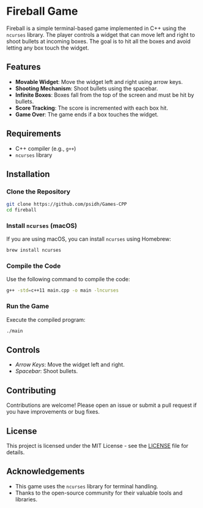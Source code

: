 # Fireball Game

Fireball is a simple terminal-based game implemented in C++ using the `ncurses` library. The player controls a widget that can move left and right to shoot bullets at incoming boxes. The goal is to hit all the boxes and avoid letting any box touch the widget.

## Features

- **Movable Widget**: Move the widget left and right using arrow keys.
- **Shooting Mechanism**: Shoot bullets using the spacebar.
- **Infinite Boxes**: Boxes fall from the top of the screen and must be hit by bullets.
- **Score Tracking**: The score is incremented with each box hit.
- **Game Over**: The game ends if a box touches the widget.

## Requirements

- C++ compiler (e.g., `g++`)
- `ncurses` library

## Installation

### Clone the Repository

```sh
git clone https://github.com/psidh/Games-CPP
cd fireball
```

### Install `ncurses` (macOS)

If you are using macOS, you can install `ncurses` using Homebrew:

```sh
brew install ncurses
```

### Compile the Code

Use the following command to compile the code:

```sh
g++ -std=c++11 main.cpp -o main -lncurses
```

### Run the Game

Execute the compiled program:

```sh
./main
```

## Controls

- _Arrow Keys_: Move the widget left and right.
- _Spacebar_: Shoot bullets.

## Contributing

Contributions are welcome! Please open an issue or submit a pull request if you have improvements or bug fixes.

## License

This project is licensed under the MIT License - see the [LICENSE](LICENSE) file for details.

## Acknowledgements

- This game uses the `ncurses` library for terminal handling.
- Thanks to the open-source community for their valuable tools and libraries.
